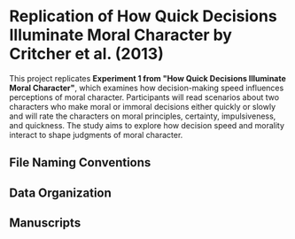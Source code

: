 # Replication of How Quick Decisions Illuminate Moral Character by Critcher et al. (2013)

This project replicates **Experiment 1 from "How Quick Decisions Illuminate Moral Character"**, which examines how decision-making speed influences perceptions of moral character. Participants will read scenarios about two characters who make moral or immoral decisions either quickly or slowly and will rate the characters on moral principles, certainty, impulsiveness, and quickness. The study aims to explore how decision speed and morality interact to shape judgments of moral character.

## File Naming Conventions 

## Data Organization 

## Manuscripts 




